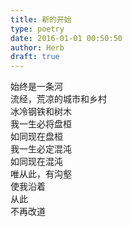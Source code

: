```yaml
---  
title: 新的开始  
type: poetry  
date: 2016-01-01 00:50:50  
author: Herb  
draft: true
---  
```

始终是一条河  
流经，荒凉的城市和乡村  
冰冷钢铁和树木    
我一生必将盘桓  
如同现在盘桓  
我一生必定混沌  
如同现在混沌    
唯从此，有沟壑  
使我沿着  
从此  
不再改道  

